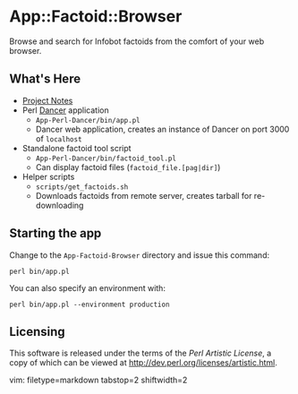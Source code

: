 # App::Factoid::Browser #

Browse and search for Infobot factoids from the comfort of your web browser.

## What's Here ##
- [Project Notes](https://github.com/spicyjack/afb/blob/master/docs/notes.md)
- Perl [Dancer](https://metacpan.org/module/Dancer) application
  - `App-Perl-Dancer/bin/app.pl`
  - Dancer web application, creates an instance of Dancer on port 3000 of
    `localhost`
- Standalone factoid tool script 
  - `App-Perl-Dancer/bin/factoid_tool.pl`
  - Can display factoid files (`factoid_file.[pag|dir]`)
- Helper scripts
  - `scripts/get_factoids.sh`
  - Downloads factoids from remote server, creates tarball for re-downloading

## Starting the app ##
Change to the `App-Factoid-Browser` directory and issue this command:

    perl bin/app.pl

You can also specify an environment with:

    perl bin/app.pl --environment production

## Licensing ##
This software is released under the terms of the *Perl Artistic License*, a
copy of which can be viewed at http://dev.perl.org/licenses/artistic.html.

vim: filetype=markdown tabstop=2 shiftwidth=2
